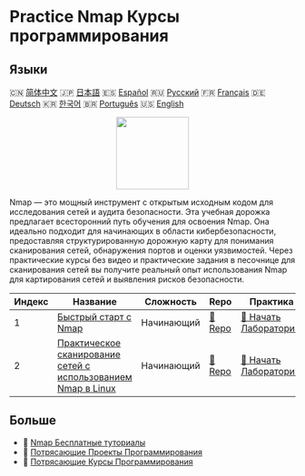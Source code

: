 # Practice Nmap Курсы программирования

## Языки

🇨🇳 [简体中文](README_zh.md) 🇯🇵 [日本語](README_ja.md) 🇪🇸 [Español](README_es.md) 🇷🇺 [Русский](README_ru.md) 🇫🇷 [Français](README_fr.md) 🇩🇪 [Deutsch](README_de.md) 🇰🇷 [한국어](README_ko.md) 🇧🇷 [Português](README_pt.md) 🇺🇸 [English](README.md) 

<div align="center">
<img width="128px" src="https://file.labex.io/path/pPoL1KPkCT9I.png">
</div>

Nmap — это мощный инструмент с открытым исходным кодом для исследования сетей и аудита безопасности. Эта учебная дорожка предлагает всесторонний путь обучения для освоения Nmap. Она идеально подходит для начинающих в области кибербезопасности, предоставляя структурированную дорожную карту для понимания сканирования сетей, обнаружения портов и оценки уязвимостей. Через практические курсы без видео и практические задания в песочнице для сканирования сетей вы получите реальный опыт использования Nmap для картирования сетей и выявления рисков безопасности.

|   Индекс | Название                                                                                                                                  | Сложность   | Repo                                                                                  | Практика                                                                                          |
|----------|-------------------------------------------------------------------------------------------------------------------------------------------|-------------|---------------------------------------------------------------------------------------|---------------------------------------------------------------------------------------------------|
|        1 | [Быстрый старт с Nmap](https://labex.io/ru/courses/quick-start-with-nmap)                                                                 | Начинающий  | [🔗 Repo](https://github.com/labex-labs/quick-start-with-nmap)                        | [🚀 Начать Лабораторию](https://labex.io/ru/courses/quick-start-with-nmap)                        |
|        2 | [Практическое сканирование сетей с использованием Nmap в Linux](https://labex.io/ru/courses/hands-on-network-scanning-with-nmap-on-linux) | Начинающий  | [🔗 Repo](https://github.com/labex-labs/hands-on-network-scanning-with-nmap-on-linux) | [🚀 Начать Лабораторию](https://labex.io/ru/courses/hands-on-network-scanning-with-nmap-on-linux) |

## Больше

- 🔗 [Nmap Бесплатные туториалы](https://github.com/labex-labs/nmap-free-tutorials)
- 🔗 [Потрясающие Проекты Программирования](https://github.com/labex-labs/awesome-programming-projects)
- 🔗 [Потрясающие Курсы Программирования](https://github.com/labex-labs/awesome-programming-courses)

